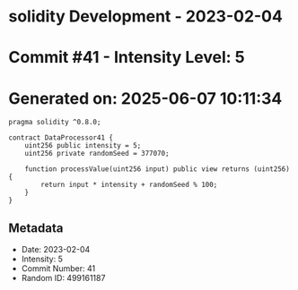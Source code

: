 ﻿# solidity Development - 2023-02-04
# Commit #41 - Intensity Level: 5
# Generated on: 2025-06-07 10:11:34
```solidity
pragma solidity ^0.8.0;

contract DataProcessor41 {
    uint256 public intensity = 5;
    uint256 private randomSeed = 377070;

    function processValue(uint256 input) public view returns (uint256) {
        return input * intensity + randomSeed % 100;
    }
}
```
## Metadata
- Date: 2023-02-04
- Intensity: 5
- Commit Number: 41
- Random ID: 499161187
